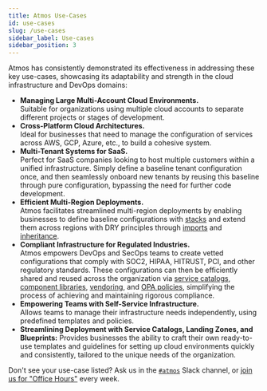 ```yaml
---
title: Atmos Use-Cases
id: use-cases
slug: /use-cases
sidebar_label: Use-cases
sidebar_position: 3
---
```


Atmos has consistently demonstrated its effectiveness in addressing these key use-cases, showcasing its adaptability and 
strength in the cloud infrastructure and DevOps domains:

- **Managing Large Multi-Account Cloud Environments.** <br/> Suitable for organizations using multiple cloud accounts to separate different 
  projects or stages of development.
- **Cross-Platform Cloud Architectures.** <br/> Ideal for businesses that need to manage the configuration of services across AWS, GCP, Azure, etc., to build a cohesive system.
- **Multi-Tenant Systems for SaaS.** <br/> Perfect for SaaS companies looking to host multiple customers within a unified infrastructure. Simply define a baseline tenant configuration once, and then seamlessly onboard new tenants by reusing this baseline through pure configuration, bypassing the need for further code development.
- **Efficient Multi-Region Deployments.** <br/> Atmos facilitates streamlined multi-region deployments by enabling businesses to define baseline configurations with [stacks](/core-concepts/stacks/) and extend them across regions with DRY principles through [imports](/core-concepts/stacks/imports) and [inheritance](/core-concepts/stacks/inheritance).
- **Compliant Infrastructure for Regulated Industries.** <br/> Atmos empowers DevOps and SecOps teams to create vetted configurations that comply with SOC2, HIPAA, HITRUST, PCI, and other regulatory standards. These configurations can then be efficiently shared and reused across the organization via [service catalogs](/core-concepts/stacks/catalogs), [component libraries](/core-concepts/components/library), [vendoring](/core-concepts/vendor), and [OPA policies](/core-concepts/validate/opa), simplifying the process of achieving and maintaining rigorous compliance.
- **Empowering Teams with Self-Service Infrastructure.** <br/> Allows teams to manage their infrastructure needs independently, using 
  predefined templates and policies.
- **Streamlining Deployment with Service Catalogs, Landing Zones, and Blueprints:** Provides businesses the ability to craft their own ready-to-use templates and guidelines for setting up cloud environments quickly and consistently, tailored to the unique needs of the organization.

Don't see your use-case listed? Ask us in the [`#atmos`](https://slack.cloudposse.com) Slack channel, or [join us for "Office Hours"](https://cloudposse.com/office-hours/) every week.
